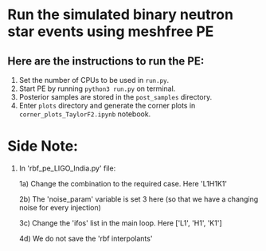 # Run the simulated binary neutron star events using meshfree PE


## Here are the instructions to run the PE:

1. Set the number of CPUs to be used in `run.py`.
2. Start PE by running `python3 run.py` on terminal.
3. Posterior samples are stored in the `post_samples` directory. 
4. Enter `plots` directory and generate the corner plots in `corner_plots_TaylorF2.ipynb` notebook. 



# Side Note: 

1) In 'rbf_pe_LIGO_India.py' file:

   1a) Change the combination to the required case. Here 'L1H1K1'
   
   2b) The 'noise_param' variable is set 3 here (so that we have a changing noise for every injection)
   
   3c) Change the 'ifos' list in the main loop. Here ['L1', 'H1', 'K1']
   
   4d) We do not save the 'rbf interpolants' 
   